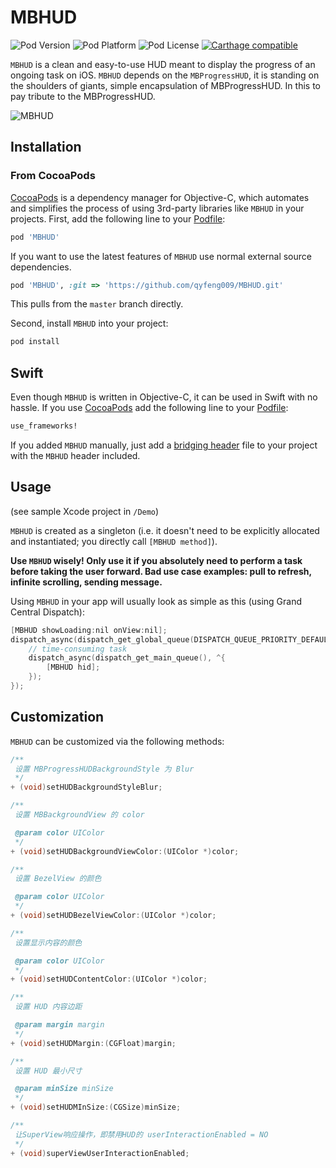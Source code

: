 # MBHUD

![Pod Version](https://img.shields.io/cocoapods/v/MBHUD.svg?style=flat)
![Pod Platform](https://img.shields.io/cocoapods/p/MBHUD.svg?style=flat)
![Pod License](https://img.shields.io/cocoapods/l/MBHUD.svg?style=flat)
[![Carthage compatible](https://img.shields.io/badge/Carthage-compatible-4BC51D.svg?style=flat)](https://github.com/Carthage/Carthage)

`MBHUD` is a clean and easy-to-use HUD meant to display the progress of an ongoing task on iOS. 
`MBHUD` depends on the `MBProgressHUD`, it is standing on the shoulders of giants, simple encapsulation of MBProgressHUD. 
 In this to pay tribute to the MBProgressHUD.

![MBHUD](https://github.com/qyfeng009/MBHUD/blob/master/MBHUD.gif)

## Installation

### From CocoaPods

[CocoaPods](http://cocoapods.org) is a dependency manager for Objective-C, which automates and simplifies the process of using 3rd-party libraries like `MBHUD` in your projects. First, add the following line to your [Podfile](http://guides.cocoapods.org/using/using-cocoapods.html):

```ruby
pod 'MBHUD'
```
If you want to use the latest features of `MBHUD` use normal external source dependencies.

```ruby
pod 'MBHUD', :git => 'https://github.com/qyfeng009/MBHUD.git'
```

This pulls from the `master` branch directly.

Second, install `MBHUD` into your project:

```ruby
pod install
```

## Swift

Even though `MBHUD` is written in Objective-C, it can be used in Swift with no hassle. If you use [CocoaPods](http://cocoapods.org) add the following line to your [Podfile](http://guides.cocoapods.org/using/using-cocoapods.html):

```ruby
use_frameworks!
```
If you added `MBHUD` manually, just add a [bridging header](https://developer.apple.com/library/content/documentation/Swift/Conceptual/BuildingCocoaApps/MixandMatch.html) file to your project with the `MBHUD` header included. 
## Usage

(see sample Xcode project in `/Demo`)

`MBHUD` is created as a singleton (i.e. it doesn't need to be explicitly allocated and instantiated; you directly call `[MBHUD method]`).

**Use `MBHUD` wisely! Only use it if you absolutely need to perform a task before taking the user forward. Bad use case examples: pull to refresh, infinite scrolling, sending message.**

Using `MBHUD` in your app will usually look as simple as this (using Grand Central Dispatch):
```objective-c
[MBHUD showLoading:nil onView:nil];
dispatch_async(dispatch_get_global_queue(DISPATCH_QUEUE_PRIORITY_DEFAULT, 0), ^{
    // time-consuming task
    dispatch_async(dispatch_get_main_queue(), ^{
        [MBHUD hid];
    });
});
```
## Customization

`MBHUD` can be customized via the following methods:

```objective-c
/**
 设置 MBProgressHUDBackgroundStyle 为 Blur
 */
+ (void)setHUDBackgroundStyleBlur;

/**
 设置 MBBackgroundView 的 color

 @param color UIColor
 */
+ (void)setHUDBackgroundViewColor:(UIColor *)color;

/**
 设置 BezelView 的颜色

 @param color UIColor
 */
+ (void)setHUDBezelViewColor:(UIColor *)color;

/**
 设置显示内容的颜色

 @param color UIColor
 */
+ (void)setHUDContentColor:(UIColor *)color;

/**
 设置 HUD 内容边距

 @param margin margin
 */
+ (void)setHUDMargin:(CGFloat)margin;

/**
 设置 HUD 最小尺寸

 @param minSize minSize
 */
+ (void)setHUDMInSize:(CGSize)minSize;

/**
 让SuperView响应操作，即禁用HUD的 userInteractionEnabled = NO
 */
+ (void)superViewUserInteractionEnabled;

```
